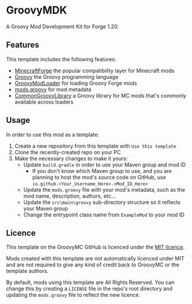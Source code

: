 # GroovyMDK
A Groovy Mod Development Kit for Forge 1.20.

## Features
This template includes the following features:
- [MinecraftForge](https://files.minecraftforge.net/net/minecraftforge/forge/index_1.20.html) the popular compatibility layer for Minecraft mods
- [Groovy](https://groovy-lang.org/) the Groovy programming language
- [GroovyModLoader](https://github.com/GroovyMC/GroovyModLoader) for loading Groovy Forge mods
- [mods.groovy](https://github.com/GroovyMC/ModsDotGroovy) for mod metadata
- [CommonGroovyLibrary](https://github.com/GroovyMC/CommonGroovyLibrary) a Groovy library for MC mods that's commonly available across loaders

## Usage
In order to use this mod as a template:

1. Create a new repository from this template with `Use this template`
2. Clone the recently-created repo on your PC
3. Make the necessary changes to make it yours:
    - Update `build.gradle` in order to use your Maven group and mod ID
        - If you don't know which Maven group to use, and you are planning to host the mod's source code on GitHub, use `io.github.<Your_Username_Here>.<Mod_ID_Here>`
    - Update the `mods.groovy` file with your mod's metadata, such as the mod name, description, authors, etc...
    - Update the `src\main\groovy` sub-directory structure so it reflects your Maven group
   - Change the entrypoint class name from `ExampleMod` to your mod ID

## Licence
This template on the GroovyMC GitHub is licenced under the [MIT licence](LICENSE-TEMPLATE).

Mods created with this template are not automatically licenced under MIT and are not required to give any kind of
credit back to GroovyMC or the template authors.

By default, mods using this template are All Rights Reserved. You can change this by creating a `LICENSE` file in the
repo's root directory and updating the `mods.groovy` file to reflect the new licence.
